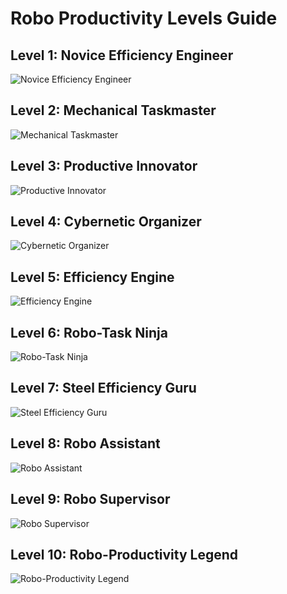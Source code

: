 # Robo Productivity Levels Guide

## Level 1: Novice Efficiency Engineer
![Novice Efficiency Engineer](https://cdn.discordapp.com/attachments/836304753691459614/1168550487558197258/level_1-removebg-preview.png?ex=65522c72&is=653fb772&hm=5144b4ee47b126eec796e698b4ba99d2923d03df72240f226a487bca06360ec6&)

## Level 2: Mechanical Taskmaster
![Mechanical Taskmaster]([./path/to/image2.png](https://cdn.discordapp.com/attachments/836304753691459614/1168557641702846604/level_2-removebg-preview.png?ex=6552331c&is=653fbe1c&hm=370c4103690b9e596e48008bd63b78974630d03f99faf9f30ee31759cc315214&))

## Level 3: Productive Innovator
![Productive Innovator]([./path/to/image3.png](https://cdn.discordapp.com/attachments/836304753691459614/1168557641988055104/level_3-removebg-preview.png?ex=6552331c&is=653fbe1c&hm=d5cc3dd9e540bf0942021f81edead4576100ea5a747593891408873d74f87489&))

## Level 4: Cybernetic Organizer
![Cybernetic Organizer]([./path/to/image4.png](https://cdn.discordapp.com/attachments/836304753691459614/1168557642390716506/level_4-removebg-preview.png?ex=6552331c&is=653fbe1c&hm=594d6595f3ac9d0b06f690d063100af02787d4badc9542d5a13eb138cbfc65de&))

## Level 5: Efficiency Engine
![Efficiency Engine]([./path/to/image5.png](https://cdn.discordapp.com/attachments/836304753691459614/1168557642675925122/level_5-removebg-preview.png?ex=6552331c&is=653fbe1c&hm=203f2fdc76d76974c799852289267b13cd212ee0395b2cd495432b8d6b035e41&))

## Level 6: Robo-Task Ninja
![Robo-Task Ninja]([./path/to/image6.png](https://cdn.discordapp.com/attachments/836304753691459614/1168557642944356443/level_6-removebg-preview.png?ex=6552331c&is=653fbe1c&hm=3a4827672e1d4713472970572bf61b07d51e1f4119cdc23f0741db9794b3e9f1&))

## Level 7: Steel Efficiency Guru
![Steel Efficiency Guru](https://cdn.discordapp.com/attachments/836304753691459614/1168557643305074688/level_7-removebg-preview.png?ex=6552331c&is=653fbe1c&hm=9937581b50f17ca0bc1aa34ac64aa9117a30bbb2d3456e9afcec938f7cdbf1b4&)

## Level 8: Robo Assistant
![Robo Assistant](https://cdn.discordapp.com/attachments/836304753691459614/1168557640717185086/level_8-removebg-preview.png?ex=6552331c&is=653fbe1c&hm=b494268cde586ed5e4e89f0595139f2a83d97f6eb1fc4436988dfaa0844f1108&)

## Level 9: Robo Supervisor
![Robo Supervisor](https://cdn.discordapp.com/attachments/836304753691459614/1168557641107251250/level_9-removebg-preview.png?ex=6552331c&is=653fbe1c&hm=8de34b1b437b966fae4acccbc45f659f6f64736455660010949c5df2bbaa2c48&)

## Level 10: Robo-Productivity Legend
![Robo-Productivity Legend](https://cdn.discordapp.com/attachments/836304753691459614/1168557641434415154/level_10-removebg-preview.png?ex=6552331c&is=653fbe1c&hm=3785eb7ee72e27f22de53e25b53ca7d4349f95078362cfe9ce0f9dc522f9ac4e&)
